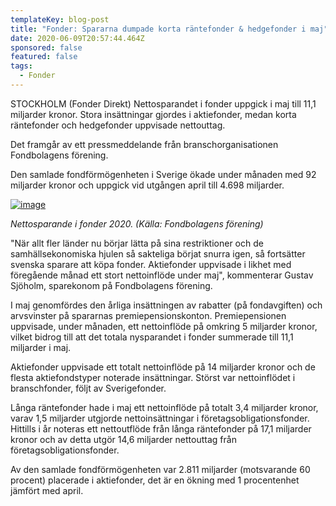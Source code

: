 ```yaml
---
templateKey: blog-post
title: "Fonder: Spararna dumpade korta räntefonder & hedgefonder i maj"
date: 2020-06-09T20:57:44.464Z
sponsored: false
featured: false
tags:
  - Fonder
---
```

STOCKHOLM (Fonder Direkt) Nettosparandet i fonder uppgick i maj till 11,1 miljarder kronor. Stora insättningar gjordes i aktiefonder, medan korta räntefonder och hedgefonder uppvisade nettouttag.

Det framgår av ett pressmeddelande från branschorganisationen Fondbolagens förening.

Den samlade fondförmögenheten i Sverige ökade under månaden med 92 miljarder kronor och uppgick vid utgången april till 4.698 miljarder.

[![image](https://i.direkt.se/200610/585531301.png)](https://i.direkt.se/200610/585531301.png)

*Nettosparande i fonder 2020. (Källa: Fondbolagens förening)*

"När allt fler länder nu börjar lätta på sina restriktioner och de samhällsekonomiska hjulen så sakteliga börjat snurra igen, så fortsätter svenska sparare att köpa fonder. Aktiefonder uppvisade i likhet med föregående månad ett stort nettoinflöde under maj", kommenterar Gustav Sjöholm, sparekonom på Fondbolagens förening.

I maj genomfördes den årliga insättningen av rabatter (på fondavgiften) och arvsvinster på spararnas premiepensionskonton. Premiepensionen uppvisade, under månaden, ett nettoinflöde på omkring 5 miljarder kronor, vilket bidrog till att det totala nysparandet i fonder summerade till 11,1 miljarder i maj.

Aktiefonder uppvisade ett totalt nettoinflöde på 14 miljarder kronor och de flesta aktiefondstyper noterade insättningar. Störst var nettoinflödet i branschfonder, följt av Sverigefonder.

Långa räntefonder hade i maj ett nettoinflöde på totalt 3,4 miljarder kronor, varav 1,5 miljarder utgjorde nettoinsättningar i företagsobligationsfonder. Hittills i år noteras ett nettoutflöde från långa räntefonder på 17,1 miljarder kronor och av detta utgör 14,6 miljarder nettouttag från företagsobligationsfonder.

Av den samlade fondförmögenheten var 2.811 miljarder (motsvarande 60 procent) placerade i aktiefonder, det är en ökning med 1 procentenhet jämfört med april.